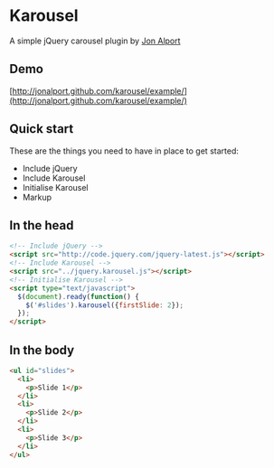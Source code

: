 # Karousel

A simple jQuery carousel plugin by [Jon Alport](http://jonalport.com/)

## Demo

[http://jonalport.github.com/karousel/example/](http://jonalport.github.com/karousel/example/)

## Quick start

These are the things you need to have in place to get started:

* Include jQuery
* Include Karousel
* Initialise Karousel
* Markup

## In the head
```html
<!-- Include jQuery -->
<script src="http://code.jquery.com/jquery-latest.js"></script>
<!-- Include Karousel -->
<script src="../jquery.karousel.js"></script>
<!-- Initialise Karousel -->
<script type="text/javascript">
  $(document).ready(function() {
    $('#slides').karousel({firstSlide: 2});
  });
</script>
```
## In the body
```html
<ul id="slides">
  <li>
    <p>Slide 1</p>
  </li>
  <li>
    <p>Slide 2</p>
  </li>
  <li>
    <p>Slide 3</p>
  </li>
</ul>
```
